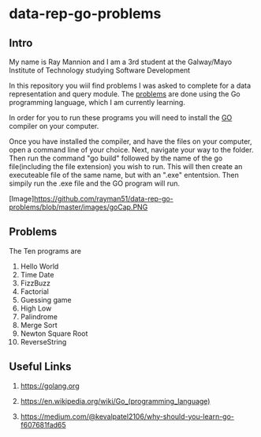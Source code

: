 # data-rep-go-problems

## Intro
My name is Ray Mannion and I am a 3rd student at the Galway/Mayo Institute of Technology studying Software Development

In this repository you wiil find problems I was asked to complete for a data representation and query module.
The [problems](https://data-representation.github.io/problems/go-fundamentals.html) are done using the Go programming language, which I am currently learning.

In order for you to run these programs you will need to install the [GO](https://www.google.ie/?gws_rd=cr&dcr=0&ei=SQvUWejfHOaXgAaL3JeoBA)
compiler on your computer.

Once you have installed the compiler, and have the files on your computer, open a command line of your choice. Next, navigate your way to the folder. Then run the command "go build" followed by the name of the go file(including the file extension) you wish to run. This will then create an executeable file of the same name, but with an ".exe" ententsion. Then simpily run the .exe file and the GO program will run. 

[Image]https://github.com/rayman51/data-rep-go-problems/blob/master/images/goCap.PNG

## Problems
The Ten programs are
1. Hello World
2. Time Date
3. FizzBuzz
4. Factorial
5. Guessing game
6. High Low
7. Palindrome
8. Merge Sort 
9. Newton Square Root
10. ReverseString

## Useful Links

1. https://golang.org

2. https://en.wikipedia.org/wiki/Go_(programming_language)

3. https://medium.com/@kevalpatel2106/why-should-you-learn-go-f607681fad65






